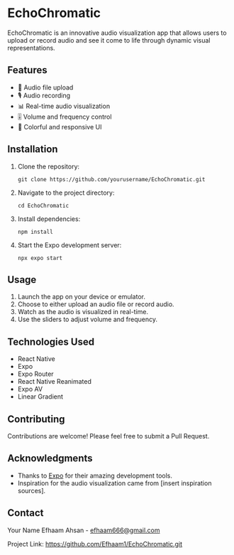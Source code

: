 # EchoChromatic

EchoChromatic is an innovative audio visualization app that allows users to upload or record audio and see it come to life through dynamic visual representations.

## Features

- 🎵 Audio file upload
- 🎙️ Audio recording
- 📊 Real-time audio visualization
- 🎚️ Volume and frequency control
- 🌈 Colorful and responsive UI

## Installation

1. Clone the repository:
   ```
   git clone https://github.com/yourusername/EchoChromatic.git
   ```

2. Navigate to the project directory:
   ```
   cd EchoChromatic
   ```

3. Install dependencies:
   ```
   npm install
   ```

4. Start the Expo development server:
   ```
   npx expo start
   ```

## Usage

1. Launch the app on your device or emulator.
2. Choose to either upload an audio file or record audio.
3. Watch as the audio is visualized in real-time.
4. Use the sliders to adjust volume and frequency.

## Technologies Used

- React Native
- Expo
- Expo Router
- React Native Reanimated
- Expo AV
- Linear Gradient

## Contributing

Contributions are welcome! Please feel free to submit a Pull Request.

## Acknowledgments

- Thanks to [Expo](https://expo.dev/) for their amazing development tools.
- Inspiration for the audio visualization came from [insert inspiration sources].

## Contact

Your Name Efhaam Ahsan - efhaam666@gmail.com

Project Link: https://github.com/Efhaam1/EchoChromatic.git
